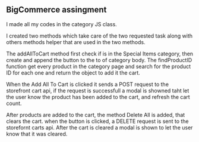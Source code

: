 ## BigCommerce assingment

I made all my codes in the category JS class.

I created two methods which take care of the two requested task along with others methods helper
that are used in the two methods.

The addAllToCart method first check if is in the Special Items category, then create and append the
button to the to of category body. The findProductID function get every product in the category page
and search for the product ID for each one and return the object to add it the cart.

When the Add All To Cart is clicked it sends a POST request to the storefront cart api, if the
request is successfull a modal is showned taht let the user know the product has been added to the
cart, and refresh the cart count.

After products are added to the cart, the method Delete All is added, that clears the cart. when the
button is clicked, a DELETE request is sent to the storefornt carts api. After the cart is cleared a
modal is shown to let the user know that it was cleared.
